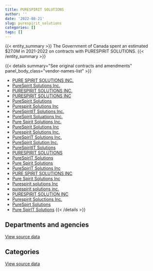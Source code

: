 ```yaml
---
title: PURESPIRIT SOLUTIONS
author: ''
date: '2022-08-21'
slug: purespirit_solutions
categories: []
tags: []
---
```


<script src="/rmarkdown-libs/htmlwidgets/htmlwidgets.js"></script>
<link href="/rmarkdown-libs/datatables-css/datatables-crosstalk.css" rel="stylesheet" />
<script src="/rmarkdown-libs/datatables-binding/datatables.js"></script>
<script src="/rmarkdown-libs/jquery/jquery-3.6.0.min.js"></script>
<link href="/rmarkdown-libs/dt-core-bootstrap/css/dataTables.bootstrap.min.css" rel="stylesheet" />
<link href="/rmarkdown-libs/dt-core-bootstrap/css/dataTables.bootstrap.extra.css" rel="stylesheet" />
<script src="/rmarkdown-libs/dt-core-bootstrap/js/jquery.dataTables.min.js"></script>
<script src="/rmarkdown-libs/dt-core-bootstrap/js/dataTables.bootstrap.min.js"></script>
<link href="/rmarkdown-libs/crosstalk/css/crosstalk.min.css" rel="stylesheet" />
<script src="/rmarkdown-libs/crosstalk/js/crosstalk.min.js"></script>
<script src="/rmarkdown-libs/htmlwidgets/htmlwidgets.js"></script>
<link href="/rmarkdown-libs/datatables-css/datatables-crosstalk.css" rel="stylesheet" />
<script src="/rmarkdown-libs/datatables-binding/datatables.js"></script>
<script src="/rmarkdown-libs/jquery/jquery-3.6.0.min.js"></script>
<link href="/rmarkdown-libs/dt-core-bootstrap/css/dataTables.bootstrap.min.css" rel="stylesheet" />
<link href="/rmarkdown-libs/dt-core-bootstrap/css/dataTables.bootstrap.extra.css" rel="stylesheet" />
<script src="/rmarkdown-libs/dt-core-bootstrap/js/jquery.dataTables.min.js"></script>
<script src="/rmarkdown-libs/dt-core-bootstrap/js/dataTables.bootstrap.min.js"></script>
<link href="/rmarkdown-libs/crosstalk/css/crosstalk.min.css" rel="stylesheet" />
<script src="/rmarkdown-libs/crosstalk/js/crosstalk.min.js"></script>

{{< entity_summary >}}
The Government of Canada spent an estimated \$27.0M in 2021-2022 on contracts with PURESPIRIT SOLUTIONS.
{{< /entity_summary >}}

{{< details summary="See original contracts and amendments" panel_body_class="vendor-names-list" >}}
- [PURE SPIRIT SOLUTIONS INC.](https://search.open.canada.ca/en/ct/?sort=contract_value_f%20desc&page=1&search_text=%22PURE%20SPIRIT%20SOLUTIONS%20INC.%22)
- [PureSpirit Solutions Inc.](https://search.open.canada.ca/en/ct/?sort=contract_value_f%20desc&page=1&search_text=%22PureSpirit%20Solutions%20Inc.%22)
- [PURESPIRIT SOLUTIONS INC.](https://search.open.canada.ca/en/ct/?sort=contract_value_f%20desc&page=1&search_text=%22PURESPIRIT%20SOLUTIONS%20INC.%22)
- [PURESPIRIT SOLUTIONS INC](https://search.open.canada.ca/en/ct/?sort=contract_value_f%20desc&page=1&search_text=%22PURESPIRIT%20SOLUTIONS%20INC%22)
- [PureSpirit Solutions](https://search.open.canada.ca/en/ct/?sort=contract_value_f%20desc&page=1&search_text=%22PureSpirit%20Solutions%22)
- [Purespirit Solutions Inc](https://search.open.canada.ca/en/ct/?sort=contract_value_f%20desc&page=1&search_text=%22Purespirit%20Solutions%20Inc%22)
- [PureSpiritIT Solutions Inc.](https://search.open.canada.ca/en/ct/?sort=contract_value_f%20desc&page=1&search_text=%22PureSpiritIT%20Solutions%20Inc.%22)
- [PureSpirit Soluations Inc.](https://search.open.canada.ca/en/ct/?sort=contract_value_f%20desc&page=1&search_text=%22PureSpirit%20Soluations%20Inc.%22)
- [Pure Spirit Solutions Inc.](https://search.open.canada.ca/en/ct/?sort=contract_value_f%20desc&page=1&search_text=%22Pure%20Spirit%20Solutions%20Inc.%22)
- [PureSpirit Solutions Inc](https://search.open.canada.ca/en/ct/?sort=contract_value_f%20desc&page=1&search_text=%22PureSpirit%20Solutions%20Inc%22)
- [Purespirit Solutions Inc.](https://search.open.canada.ca/en/ct/?sort=contract_value_f%20desc&page=1&search_text=%22Purespirit%20Solutions%20Inc.%22)
- [PureSpirIT Solutions Inc.](https://search.open.canada.ca/en/ct/?sort=contract_value_f%20desc&page=1&search_text=%22PureSpirIT%20Solutions%20Inc.%22)
- [PureSpirit Solution Inc.](https://search.open.canada.ca/en/ct/?sort=contract_value_f%20desc&page=1&search_text=%22PureSpirit%20Solution%20Inc.%22)
- [PureSpiritIT Solutions](https://search.open.canada.ca/en/ct/?sort=contract_value_f%20desc&page=1&search_text=%22PureSpiritIT%20Solutions%22)
- [PURESPIRIT SOLUTIONS](https://search.open.canada.ca/en/ct/?sort=contract_value_f%20desc&page=1&search_text=%22PURESPIRIT%20SOLUTIONS%22)
- [PureSpirIT Solutions](https://search.open.canada.ca/en/ct/?sort=contract_value_f%20desc&page=1&search_text=%22PureSpirIT%20Solutions%22)
- [Pure Spirit Solutions](https://search.open.canada.ca/en/ct/?sort=contract_value_f%20desc&page=1&search_text=%22Pure%20Spirit%20Solutions%22)
- [PureSpirIT Solutions Inc](https://search.open.canada.ca/en/ct/?sort=contract_value_f%20desc&page=1&search_text=%22PureSpirIT%20Solutions%20Inc%22)
- [PURE SPIRIT SOLUTIONS INC](https://search.open.canada.ca/en/ct/?sort=contract_value_f%20desc&page=1&search_text=%22PURE%20SPIRIT%20SOLUTIONS%20INC%22)
- [Pure Spirit Solutions Inc](https://search.open.canada.ca/en/ct/?sort=contract_value_f%20desc&page=1&search_text=%22Pure%20Spirit%20Solutions%20Inc%22)
- [Purespirit solutions Inc](https://search.open.canada.ca/en/ct/?sort=contract_value_f%20desc&page=1&search_text=%22Purespirit%20solutions%20Inc%22)
- [purespirit solutions inc.](https://search.open.canada.ca/en/ct/?sort=contract_value_f%20desc&page=1&search_text=%22purespirit%20solutions%20inc.%22)
- [PURESPIRIT SOLUTION INC](https://search.open.canada.ca/en/ct/?sort=contract_value_f%20desc&page=1&search_text=%22PURESPIRIT%20SOLUTION%20INC%22)
- [Purespirit Soluctions Inc.](https://search.open.canada.ca/en/ct/?sort=contract_value_f%20desc&page=1&search_text=%22Purespirit%20Soluctions%20Inc.%22)
- [PureSpirt Solutions](https://search.open.canada.ca/en/ct/?sort=contract_value_f%20desc&page=1&search_text=%22PureSpirt%20Solutions%22)
- [Pure SpirIT Solutions](https://search.open.canada.ca/en/ct/?sort=contract_value_f%20desc&page=1&search_text=%22Pure%20SpirIT%20Solutions%22)
{{< /details >}}

## Departments and agencies

<div id="htmlwidget-1" style="width:100%;height:auto;" class="datatables html-widget"></div>
<script type="application/json" data-for="htmlwidget-1">{"x":{"style":"bootstrap","filter":"none","vertical":false,"data":[["<a href=\"/departments/aafc-aac/\">Agriculture and Agri-Food Canada<\/a>","<a href=\"/departments/aandc-aadnc/\">Crown-Indigenous Relations and Northern Affairs Canada<\/a>","<a href=\"/departments/acoa-apeca/\">Atlantic Canada Opportunities Agency<\/a>","<a href=\"/departments/cas-satj/\">Courts Administration Service<\/a>","<a href=\"/departments/cbsa-asfc/\">Canada Border Services Agency<\/a>","<a href=\"/departments/cfia-acia/\">Canadian Food Inspection Agency<\/a>","<a href=\"/departments/cgc-ccg/\">Canadian Grain Commission<\/a>","<a href=\"/departments/chrc-ccdp/\">Canadian Human Rights Commission<\/a>","<a href=\"/departments/cic/\">Immigration, Refugees and Citizenship Canada<\/a>","<a href=\"/departments/cra-arc/\">Canada Revenue Agency<\/a>","<a href=\"/departments/csc-scc/\">Correctional Service of Canada<\/a>","<a href=\"/departments/dfatd-maecd/\">Global Affairs Canada<\/a>","<a href=\"/departments/dfo-mpo/\">Fisheries and Oceans Canada<\/a>","<a href=\"/departments/dnd-mdn/\">National Defence<\/a>","<a href=\"/departments/ec/\">Environment and Climate Change Canada<\/a>","<a href=\"/departments/esdc-edsc/\">Employment and Social Development Canada<\/a>","<a href=\"/departments/fcac-acfc/\">Financial Consumer Agency of Canada<\/a>","<a href=\"/departments/hc-sc/\">Health Canada<\/a>","<a href=\"/departments/iaac-aeic/\">Impact Assessment Agency of Canada<\/a>","<a href=\"/departments/ic/\">Innovation, Science and Economic Development Canada<\/a>","<a href=\"/departments/irb-cisr/\">Immigration and Refugee Board of Canada<\/a>","<a href=\"/departments/isc-sac/\">Indigenous Services Canada<\/a>","<a href=\"/departments/jus/\">Department of Justice Canada<\/a>","<a href=\"/departments/lac-bac/\">Library and Archives Canada<\/a>","<a href=\"/departments/mgerc-ceegm/\">Military Grievances External Review Committee<\/a>","<a href=\"/departments/mpcc-cppm/\">Military Police Complaints Commission of Canada<\/a>","<a href=\"/departments/nrc-cnrc/\">National Research Council Canada<\/a>","<a href=\"/departments/nrcan-rncan/\">Natural Resources Canada<\/a>","<a href=\"/departments/ocol-clo/\">Office of the Commissioner of Official Languages<\/a>","<a href=\"/departments/osgg-bsgg/\">Office of the Secretary to the Governor General<\/a>","<a href=\"/departments/pbc-clcc/\">Parole Board of Canada<\/a>","<a href=\"/departments/pc/\">Parks Canada<\/a>","<a href=\"/departments/pch/\">Canadian Heritage<\/a>","<a href=\"/departments/pco-bcp/\">Privy Council Office<\/a>","<a href=\"/departments/phac-aspc/\">Public Health Agency of Canada<\/a>","<a href=\"/departments/pwgsc-tpsgc/\">Public Services and Procurement Canada<\/a>","<a href=\"/departments/rcmp-grc/\">Royal Canadian Mounted Police<\/a>","<a href=\"/departments/ssc-spc/\">Shared Services Canada<\/a>","<a href=\"/departments/statcan/\">Statistics Canada<\/a>","<a href=\"/departments/tc/\">Transport Canada<\/a>","<a href=\"/departments/vac-acc/\">Veterans Affairs Canada<\/a>","<a href=\"/departments/vrab-tacra/\">Veterans Review and Appeal Board<\/a>","<a href=\"/departments/wage/\">Department for Women and Gender Equality<\/a>"],[171007.76,null,22391.33,11132.88,null,null,null,null,195015.92,289779.61,null,427044.52,116121.8,4662036.16,null,null,23676.08,null,null,null,null,null,80038.67,275651.48,null,null,22158.23,279943.87,188409.02,null,null,null,null,null,null,171488.38,256077.13,648516.57,null,39460.14,null,null,null],[23152.92,38374.89,53553.2,49533.2,190928.42,452071.99,null,null,2603904.02,2240443.72,null,1043413.37,31314.81,5859693.15,153487.27,null,178357.36,null,null,28695.69,null,19973.87,null,null,null,15291.71,392624.77,107017.06,37396.33,null,null,302760.64,27414.53,56596.03,null,null,353523.52,838266.27,null,35894.36,null,null,133960.93],[17627.66,null,null,170257.07,null,4866175.44,584110.82,null,877145.16,1631043.03,360802.43,509622.1,155636.03,8102681.14,159262.1,803271.49,274863.32,263426.84,null,47234,299278.75,490358.53,null,null,null,null,575036.84,null,null,null,null,41555.65,28397.11,null,57775.21,398986,658557.21,970718.94,null,null,116603.45,89613.75,60879.26],[null,null,null,null,832768.55,null,13420.26,38157.84,null,179682.66,328330.21,26983.78,409372.52,2119319.28,391201.4,15396422.6,204319.87,466396.71,24970.74,null,null,312026.17,61715.9,null,26283.28,null,2838659.22,null,null,179372.25,78785.41,146647.34,null,null,53663.33,399996.53,600333.84,1197606.71,468881.06,null,28871.9,39367.38,127395.19]],"container":"<table class=\"table table-striped table-hover row-border order-column display\">\n  <thead>\n    <tr>\n      <th>Department<\/th>\n      <th>2018-2019<\/th>\n      <th>2019-2020<\/th>\n      <th>2020-2021<\/th>\n      <th>2021-2022<\/th>\n    <\/tr>\n  <\/thead>\n<\/table>","options":{"order":[[4,"desc"]],"pageLength":10,"autoWidth":true,"columnDefs":[{"targets":1,"render":"function(data, type, row, meta) {\n    return type !== 'display' ? data : DTWidget.formatCurrency(data, \"$\", 2, 3, \",\", \".\", true, null);\n  }"},{"targets":2,"render":"function(data, type, row, meta) {\n    return type !== 'display' ? data : DTWidget.formatCurrency(data, \"$\", 2, 3, \",\", \".\", true, null);\n  }"},{"targets":3,"render":"function(data, type, row, meta) {\n    return type !== 'display' ? data : DTWidget.formatCurrency(data, \"$\", 2, 3, \",\", \".\", true, null);\n  }"},{"targets":4,"render":"function(data, type, row, meta) {\n    return type !== 'display' ? data : DTWidget.formatCurrency(data, \"$\", 2, 3, \",\", \".\", true, null);\n  }"},{"width":"16%","targets":[1,2,3,4]},{"className":"dt-right","targets":[1,2,3,4]}],"orderClasses":false}},"evals":["options.columnDefs.0.render","options.columnDefs.1.render","options.columnDefs.2.render","options.columnDefs.3.render"],"jsHooks":[]}</script>
<p class="text-right">
<a href="https://github.com/GoC-Spending/contracts-data/tree/main/data/out/vendors/purespirit_solutions/summary_by_fiscal_year_by_department.csv" class="source-data-link btn btn-link">View source data</a>
</p>

## Categories

<div id="htmlwidget-2" style="width:100%;height:auto;" class="datatables html-widget"></div>
<script type="application/json" data-for="htmlwidget-2">{"x":{"style":"bootstrap","filter":"none","vertical":false,"data":[["<a href=\"/categories/1_facilities_and_construction/\">Facilities and construction<\/a>","<a href=\"/categories/10_office_management/\">Office management<\/a>","<a href=\"/categories/11_defence/\">Defence<\/a>","<a href=\"/categories/3_information_technology/\">Information technology<\/a>","<a href=\"/categories/6_industrial_products_and_services/\">Industrial products and services<\/a>","<a href=\"/categories/9_human_capital/\">Human capital<\/a>"],[null,null,4662036.16,3217913.39,null,null],[null,null,5679556.78,9407950.88,180136.37,null],[null,28116.23,8000675.69,14493535.75,88591.66,null],[169684.48,509434.68,2065842.28,23567086.43,15820,663084.07]],"container":"<table class=\"table table-striped table-hover row-border order-column display\">\n  <thead>\n    <tr>\n      <th>Category<\/th>\n      <th>2018-2019<\/th>\n      <th>2019-2020<\/th>\n      <th>2020-2021<\/th>\n      <th>2021-2022<\/th>\n    <\/tr>\n  <\/thead>\n<\/table>","options":{"order":[[4,"desc"]],"dom":"t","pageLength":30,"autoWidth":true,"columnDefs":[{"targets":1,"render":"function(data, type, row, meta) {\n    return type !== 'display' ? data : DTWidget.formatCurrency(data, \"$\", 2, 3, \",\", \".\", true, null);\n  }"},{"targets":2,"render":"function(data, type, row, meta) {\n    return type !== 'display' ? data : DTWidget.formatCurrency(data, \"$\", 2, 3, \",\", \".\", true, null);\n  }"},{"targets":3,"render":"function(data, type, row, meta) {\n    return type !== 'display' ? data : DTWidget.formatCurrency(data, \"$\", 2, 3, \",\", \".\", true, null);\n  }"},{"targets":4,"render":"function(data, type, row, meta) {\n    return type !== 'display' ? data : DTWidget.formatCurrency(data, \"$\", 2, 3, \",\", \".\", true, null);\n  }"},{"width":"16%","targets":[1,2,3,4]},{"className":"dt-right","targets":[1,2,3,4]}],"orderClasses":false,"lengthMenu":[10,25,30,50,100]}},"evals":["options.columnDefs.0.render","options.columnDefs.1.render","options.columnDefs.2.render","options.columnDefs.3.render"],"jsHooks":[]}</script>
<p class="text-right">
<a href="https://github.com/GoC-Spending/contracts-data/tree/main/data/out/vendors/purespirit_solutions/summary_by_fiscal_year_by_category.csv" class="source-data-link btn btn-link">View source data</a>
</p>

